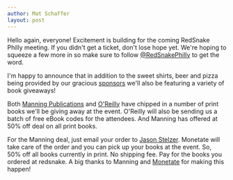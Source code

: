 ```yaml
---
author: Mat Schaffer
layout: post
---
```


Hello again, everyone! Excitement is building for the coming RedSnake Philly meeting. If you didn't get a ticket, don't lose hope yet. We're hoping to squeeze a few more in so make sure to follow [@RedSnakePhilly](https://twitter.com/redsnakephilly) to get the word.

I'm happy to announce that in addition to the sweet shirts, beer and pizza being provided by our gracious [sponsors](/sponsors/) we'll also be featuring a variety of book giveaways!

Both [Manning Publications](http://www.manning.com/) and [O'Reilly](http://oreilly.com/) have chipped in a number of print books we'll be giving away at the event. O'Reilly will also be sending us a batch of free eBook codes for the attendees. And Manning has offered at 50% off deal on all print books.

For the Manning deal, just email your order to [Jason Stelzer](mailto:jason.stelzer@gmail.com). Monetate will take care of the order and you can pick up your books at the event. So, 50% off all books currently in print. No shipping fee. Pay for the books you ordered at redsnake. A big thanks to Manning and [Monetate](http://monetate.com) for making this happen!

